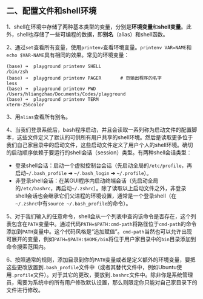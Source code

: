 ## 二、配置文件和shell环境
1、shell在环境中存储了两种基本类型的变量，分别是**环境变量**和**shell变量**。此外，shell也存储了一些可编程的数据，即**别名**（alias）和shell函数。

2、通过`set`查看所有变量，使用`printenv`查看环境变量。`printenv VAR=NAME`和`echo $VAR-NAME`具有相同的效果。常见的环境变量：
```shell
(base) ➜  playground printenv SHELL
/bin/zsh
(base) ➜  playground printenv PAGER       # 页输出程序的名字
less
(base) ➜  playground printenv PWD
/Users/hliangzhao/Documents/Codes/playground
(base) ➜  playground printenv TERM
xterm-256color
```

3、用`alias`查看所有别名。

4、当我们登录系统后，bash程序启动，并且会读取一系列称为启动文件的配置脚本，这些文件定义了默认的可供所有用户共享的shell环境。然后是读取更多位于我们自己家目录中的启动文件，这些启动文件定义了用户个人的shell环境。确切的启动顺序依赖于要运行的shell会话（session）类型。有两种shell会话类型：

- 登录shell会话：启动一个虚拟控制台会话（先启动全局的`/etc/profile`，再启动`~/.bash_profile` ➜ `~/.bash_login` ➜ `~/.profile`）。
- 非登录shell会话：在某GUI程序内启动终端会话（先启动全局的`/etc/bashrc`，再启动`~/.zshrc`）。除了读取以上启动文件之外，非登录shell会话也会继承它们父进程的环境设置，通常是一个登录shell（在`~/.zshrc`中有`source ~/.bash_profile`的命令）。

5、对于我们输入的任意命令，shell会从一个列表中查询该命令是否存在，这个列表包含在`PATH`变量中。通过代码`PATH=$PATH:cmd-path`将路径位于`cmd-path`的命令添加到`PATH`变量中。这个代码风格是“追加赋值”。`cmd-path`当然也可以允许出现可展开的变量，例如`PATH=$PATH:$HOME/bin`将位于用户家目录中的`bin`目录添加到命令搜索范围内。

6、按照通常的规则，添加目录到你的`PATH`变量或者是定义额外的环境变量，要把这些更改放置到`.bash_profile`文件中（或者其替代文件中，例如Ubuntu使用`.profile`文件）。对于其它的更改，要放到`.bashrc`文件中。除非你是系统管理员，需要为系统中的所有用户修改默认设置，那么则限定你只能对自己家目录下的文件进行修改。